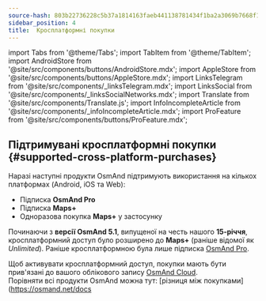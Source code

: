 ```yaml
---
source-hash: 803b22736228c5b37a1814163faeb441138781434f1ba2a3069b7668f1ffe213
sidebar_position: 4
title:  Кросплатформні покупки
---
```

import Tabs from '@theme/Tabs';
import TabItem from '@theme/TabItem';
import AndroidStore from '@site/src/components/buttons/AndroidStore.mdx';
import AppleStore from '@site/src/components/buttons/AppleStore.mdx';
import LinksTelegram from '@site/src/components/_linksTelegram.mdx';
import LinksSocial from '@site/src/components/_linksSocialNetworks.mdx';
import Translate from '@site/src/components/Translate.js';
import InfoIncompleteArticle from '@site/src/components/_infoIncompleteArticle.mdx';
import ProFeature from '@site/src/components/buttons/ProFeature.mdx';



## Підтримувані кросплатформні покупки {#supported-cross-platform-purchases}

Наразі наступні продукти OsmAnd підтримують використання на кількох платформах (Android, iOS та Web):

- Підписка **OsmAnd Pro**  
- Підписка **Maps+**  
- Одноразова покупка **Maps+** у застосунку

Починаючи з **версії OsmAnd 5.1**, випущеної на честь нашого **15-річчя**, кросплатформний доступ було розширено до **Maps+** (раніше відомої як *Unlimited*). Раніше кросплатформною була лише підписка [OsmAnd Pro](../personal/osmand-cloud.md#cross-platform).  

Щоб активувати кросплатформний доступ, покупки мають бути прив'язані до вашого облікового запису [OsmAnd Cloud](../personal/osmand-cloud.md#login).  
Порівняти всі продукти OsmAnd можна тут: [різниця між покупками](https://osmand.net/docs